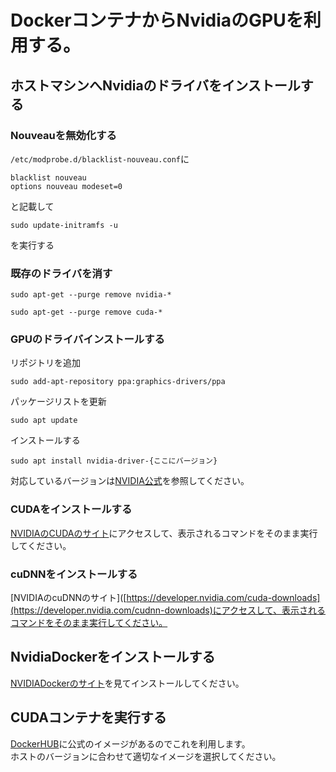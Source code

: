 # DockerコンテナからNvidiaのGPUを利用する。

## ホストマシンへNvidiaのドライバをインストールする
### Nouveauを無効化する
`/etc/modprobe.d/blacklist-nouveau.conf`に
```
blacklist nouveau
options nouveau modeset=0
```
と記載して
```
sudo update-initramfs -u
```
を実行する
### 既存のドライバを消す
```
sudo apt-get --purge remove nvidia-*
```
```
sudo apt-get --purge remove cuda-*
```

### GPUのドライバインストールする
リポジトリを追加
```
sudo add-apt-repository ppa:graphics-drivers/ppa
```
パッケージリストを更新
```
sudo apt update
```
インストールする
```
sudo apt install nvidia-driver-{ここにバージョン}
```
対応しているバージョンは[NVIDIA公式](https://www.nvidia.com/ja-jp/drivers/)を参照してください。


### CUDAをインストールする
[NVIDIAのCUDAのサイト](https://developer.nvidia.com/cuda-downloads)にアクセスして、表示されるコマンドをそのまま実行してください。

### cuDNNをインストールする
[NVIDIAのcuDNNのサイト]([https://developer.nvidia.com/cuda-downloads](https://developer.nvidia.com/cudnn-downloads)にアクセスして、表示されるコマンドをそのまま実行してください。


## NvidiaDockerをインストールする
[NVIDIADockerのサイト](https://docs.nvidia.com/datacenter/cloud-native/container-toolkit/latest/install-guide.html)を見てインストールしてください。


## CUDAコンテナを実行する
[DockerHUB](https://hub.docker.com/r/nvidia/cuda/tags)に公式のイメージがあるのでこれを利用します。  
ホストのバージョンに合わせて適切なイメージを選択してください。
